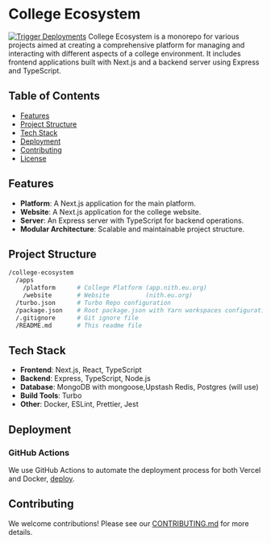 # College Ecosystem

[![Trigger Deployments](https://github.com/kanakkholwal/college-ecosystem/actions/workflows/deploy.yml/badge.svg?branch=main)](https://github.com/kanakkholwal/college-ecosystem/actions/workflows/deploy.yml)
College Ecosystem is a monorepo for various projects aimed at creating a comprehensive platform for managing and interacting with different aspects of a college environment. It includes frontend applications built with Next.js and a backend server using Express and TypeScript.

<!-- Welcome to the College Ecosystem monorepo, housing various projects related to college management and services. This repository utilizes Yarn Workspaces and Turbo Repo for efficient project management. -->

## Table of Contents

- [Features](#features)
- [Project Structure](#project-structure)
- [Tech Stack](#tech-stack)
- [Deployment](#deployment)
- [Contributing](#contributing)
- [License](#license)

## Features

- **Platform**: A Next.js application for the main platform.
- **Website**: A Next.js application for the college website.
- **Server**: An Express server with TypeScript for backend operations.
- **Modular Architecture**: Scalable and maintainable project structure.

## Project Structure

```bash
/college-ecosystem
  /apps
    /platform      # College Platform (app.nith.eu.org)
    /website       # Website          (nith.eu.org)
  /turbo.json      # Turbo Repo configuration
  /package.json    # Root package.json with Yarn workspaces configuration
  /.gitignore      # Git ignore file
  /README.md       # This readme file
```

## Tech Stack

- **Frontend**: Next.js, React, TypeScript
- **Backend**: Express, TypeScript, Node.js
- **Database**: MongoDB with mongoose,Upstash Redis, Postgres (will use)
- **Build Tools**: Turbo
- **Other**: Docker, ESLint, Prettier, Jest

## Deployment

### GitHub Actions

We use GitHub Actions to automate the deployment process for both Vercel and Docker, [deploy](.github/workflows/deploy.yml).

## Contributing

We welcome contributions! Please see our [CONTRIBUTING.md](CONTRIBUTING.md) for more details.
